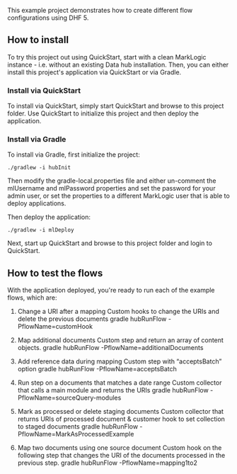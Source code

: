 This example project demonstrates how to create different flow configurations using DHF 5.

## How to install

To try this project out using QuickStart, start with a clean MarkLogic instance - i.e. without an existing Data hub installation.
Then, you can either install this project's application via QuickStart or via Gradle.

### Install via QuickStart

To install via QuickStart, simply start QuickStart and browse to this project folder. Use QuickStart to initialize
this project and then deploy the application.

### Install via Gradle

To install via Gradle, first initialize the project:

    ./gradlew -i hubInit
    
Then modify the gradle-local.properties file and either un-comment the mlUsername and mlPassword properties and set the
password for your admin user, or set the properties to a different MarkLogic user that is able to deploy applications. 

Then deploy the application:

    ./gradlew -i mlDeploy

Next, start up QuickStart and browse to this project folder and login to QuickStart. 

## How to test the flows
    
With the application deployed, you're ready to run each of the example flows, which are:

1) Change a URI after a mapping
Custom hooks to change the URIs and delete the previous documents
gradle hubRunFlow -PflowName=customHook

2) Map additional documents
Custom step and return an array of content objects.
gradle hubRunFlow -PflowName=additionalDocuments

3) Add reference data during mapping
Custom step with “acceptsBatch” option
gradle hubRunFlow -PflowName=acceptsBatch

4) Run step on a documents that matches a date range
Custom collector that calls a main module and returns the URIs
gradle hubRunFlow -PflowName=sourceQuery-modules 

5) Mark as processed or delete staging documents
Custom collector that returns URIs of processed document & customer hook to set collection to staged documents
gradle hubRunFlow -PflowName=MarkAsProcessedExample

6) Map two documents using one source document
Custom hook on the following step that changes the URI of the documents processed in the previous step.
gradle hubRunFlow -PflowName=mapping1to2